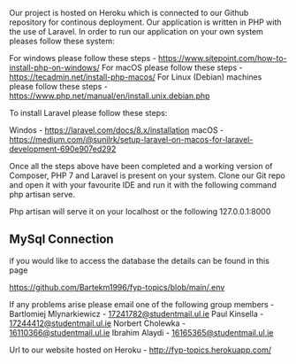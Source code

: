 Our project is hosted on Heroku which is connected to our Github repository for continous deployment. Our application is written in PHP with the use of Laravel. 
In order to run our application on your own system pleases follow these system:

For windows please follow these steps - https://www.sitepoint.com/how-to-install-php-on-windows/
For macOS please follow these steps - https://tecadmin.net/install-php-macos/
For Linux (Debian) machines please follow these steps - https://www.php.net/manual/en/install.unix.debian.php

To install Laravel please follow these steps: 

Windos - https://laravel.com/docs/8.x/installation
macOS - https://medium.com/@sunilrk/setup-laravel-on-macos-for-laravel-development-690e907ed292

Once all the steps above have been completed and a working version of Composer, PHP 7 and Laravel is present on your system. Clone our Git repo and open it with your favourite IDE and run it with the following command php artisan serve.

Php artisan will serve it on your localhost or the following 127.0.0.1:8000
## MySql Connection
if you would like to access the database the details can be found in this page

https://github.com/Bartekm1996/fyp-topics/blob/main/.env


If any problems arise please email one of the following group members - 
Bartlomiej Mlynarkiewicz - 17241782@studentmail.ul.ie
Paul Kinsella - 17244412@studentmail.ul.ie
Norbert Cholewka - 16110366@studentmail.ul.ie
Ibrahim Alaydi - 16165365@studentmail.ul.ie

Url to our website hosted on Heroku - http://fyp-topics.herokuapp.com/
